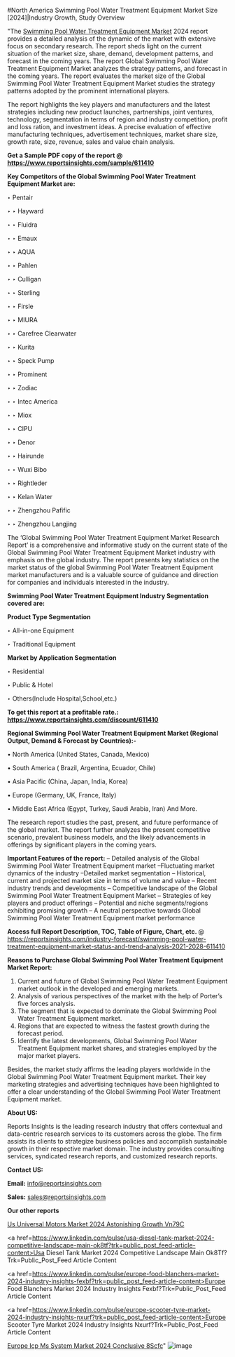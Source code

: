 #North America Swimming Pool Water Treatment Equipment Market Size [2024]|Industry Growth, Study Overview

"The <a href=https://www.reportsinsights.com/sample/611410>Swimming Pool Water Treatment Equipment Market</a> 2024 report provides a detailed analysis of the dynamic of the market with extensive focus on secondary research. The report sheds light on the current situation of the market size, share, demand, development patterns, and forecast in the coming years. The report Global Swimming Pool Water Treatment Equipment Market analyzes the strategy patterns, and forecast in the coming years. The report evaluates the market size of the Global Swimming Pool Water Treatment Equipment Market studies the strategy patterns adopted by the prominent international players.

The report highlights the key players and manufacturers and the latest strategies including new product launches, partnerships, joint ventures, technology, segmentation in terms of region and industry competition, profit and loss ration, and investment ideas. A precise evaluation of effective manufacturing techniques, advertisement techniques, market share size, growth rate, size, revenue, sales and value chain analysis.

<strong>Get a Sample PDF copy of the report @ <a href=https://www.reportsinsights.com/sample/611410 style=color:#0000ff;>https://www.reportsinsights.com/sample/611410</a></strong>

<strong>Key Competitors of the Global Swimming Pool Water Treatment Equipment Market are:</strong>

‣ Pentair

‣ 
‣ Hayward

‣ 
‣ Fluidra

‣ 
‣ Emaux

‣ 
‣ AQUA

‣ 
‣ Pahlen

‣ 
‣ Culligan

‣ 
‣ Sterling

‣ 
‣ Firsle

‣ 
‣ MIURA

‣ 
‣ Carefree Clearwater

‣ 
‣ Kurita

‣ 
‣ Speck Pump

‣ 
‣ Prominent

‣ 
‣ Zodiac

‣ 
‣ Intec America

‣ 
‣ Miox

‣ 
‣ CIPU

‣ 
‣ Denor

‣ 
‣ Hairunde

‣ 
‣ Wuxi Bibo

‣ 
‣ Rightleder

‣ 
‣ Kelan Water

‣ 
‣ Zhengzhou Pafific

‣ 
‣ Zhengzhou Langjing

The ‘Global Swimming Pool Water Treatment Equipment Market Research Report’ is a comprehensive and informative study on the current state of the Global Swimming Pool Water Treatment Equipment Market industry with emphasis on the global industry. The report presents key statistics on the market status of the global Swimming Pool Water Treatment Equipment market manufacturers and is a valuable source of guidance and direction for companies and individuals interested in the industry.

<strong>Swimming Pool Water Treatment Equipment Industry Segmentation covered are:</strong>

<strong>Product Type Segmentation</strong>

‣    All-in-one Equipment

‣ Traditional Equipment

<strong>Market by Application Segmentation</strong>

‣   Residential

‣ Public & Hotel

‣ Others(Include Hospital,School,etc.)

<strong>To get this report at a profitable rate.: <a href=https://www.reportsinsights.com/discount/611410 style=color:#0000ff;>https://www.reportsinsights.com/discount/611410</a></strong>

<strong>Regional Swimming Pool Water Treatment Equipment Market (Regional Output, Demand &amp; Forecast by Countries):-</strong>

• North America (United States, Canada, Mexico)

• South America ( Brazil, Argentina, Ecuador, Chile)

• Asia Pacific (China, Japan, India, Korea)

• Europe (Germany, UK, France, Italy)

• Middle East Africa (Egypt, Turkey, Saudi Arabia, Iran) And More.

The research report studies the past, present, and future performance of the global market. The report further analyzes the present competitive scenario, prevalent business models, and the likely advancements in offerings by significant players in the coming years.

<strong>Important Features of the report:</strong>
– Detailed analysis of the Global Swimming Pool Water Treatment Equipment market
–Fluctuating market dynamics of the industry
–Detailed market segmentation
– Historical, current and projected market size in terms of volume and value
– Recent industry trends and developments
– Competitive landscape of the Global Swimming Pool Water Treatment Equipment Market
– Strategies of key players and product offerings
– Potential and niche segments/regions exhibiting promising growth
– A neutral perspective towards Global Swimming Pool Water Treatment Equipment market performance

<strong>Access full Report Description, TOC, Table of Figure, Chart, etc. </strong>@   <a href=https://reportsinsights.com/industry-forecast/swimming-pool-water-treatment-equipment-market-status-and-trend-analysis-2021-2028-611410 style=color:#0000ff;>https://reportsinsights.com/industry-forecast/swimming-pool-water-treatment-equipment-market-status-and-trend-analysis-2021-2028-611410</a>

<strong>Reasons to Purchase Global Swimming Pool Water Treatment Equipment Market Report:</strong>
1. Current and future of Global Swimming Pool Water Treatment Equipment market outlook in the developed and emerging markets.
2. Analysis of various perspectives of the market with the help of Porter’s five forces analysis.
3. The segment that is expected to dominate the Global Swimming Pool Water Treatment Equipment market.
4. Regions that are expected to witness the fastest growth during the forecast period.
5. Identify the latest developments, Global Swimming Pool Water Treatment Equipment market shares, and strategies employed by the major market players.

Besides, the market study affirms the leading players worldwide in the Global Swimming Pool Water Treatment Equipment market. Their key marketing strategies and advertising techniques have been highlighted to offer a clear understanding of the Global Swimming Pool Water Treatment Equipment market.

<strong><strong>About US</strong>:</strong>

Reports Insights is the leading research industry that offers contextual and data-centric research services to its customers across the globe. The firm assists its clients to strategize business policies and accomplish sustainable growth in their respective market domain. The industry provides consulting services, syndicated research reports, and customized research reports.

<strong>Contact US:</strong>

<p class=><b>Email:</b> <a href=mailto:info@reportsinsights.com>info@reportsinsights.com</a></p>
<p class=><b>Sales:</b> <a href=mailto:sales@reportsinsights.com>sales@reportsinsights.com</a></p>

<strong>Our other reports</strong>

<a href=https://www.linkedin.com/pulse/us-universal-motors-market-2024-astonishing-growth-vn79c/>Us Universal Motors Market 2024 Astonishing Growth Vn79C</a>

<a href=https://www.linkedin.com/pulse/usa-diesel-tank-market-2024-competitive-landscape-main-ok8tf?trk=public_post_feed-article-content>Usa Diesel Tank Market 2024 Competitive Landscape Main Ok8Tf?Trk=Public_Post_Feed Article Content</a>

<a href=https://www.linkedin.com/pulse/europe-food-blanchers-market-2024-industry-insights-fexbf?trk=public_post_feed-article-content>Europe Food Blanchers Market 2024 Industry Insights Fexbf?Trk=Public_Post_Feed Article Content</a>

<a href=https://www.linkedin.com/pulse/europe-scooter-tyre-market-2024-industry-insights-nxurf?trk=public_post_feed-article-content>Europe Scooter Tyre Market 2024 Industry Insights Nxurf?Trk=Public_Post_Feed Article Content</a>

<a href=https://www.linkedin.com/pulse/europe-icp-ms-system-market-2024-conclusive-8scfc/>Europe Icp Ms System Market 2024 Conclusive 8Scfc</a>"
![image](https://github.com/aanak123/RIMarketer1/assets/158471119/7770403a-2210-40ac-8324-0533047bbcf2)
